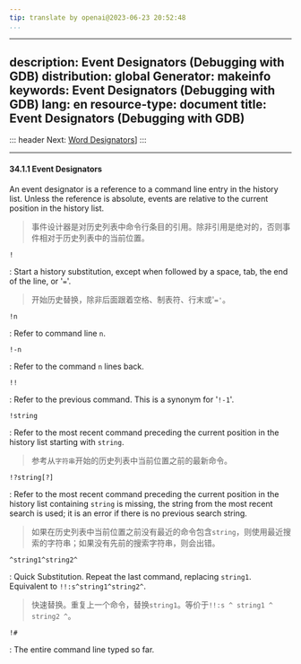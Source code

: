 ```yaml
---
tip: translate by openai@2023-06-23 20:52:48
...
```

---
description: Event Designators (Debugging with GDB)
distribution: global
Generator: makeinfo
keywords: Event Designators (Debugging with GDB)
lang: en
resource-type: document
title: Event Designators (Debugging with GDB)
---
::: header
Next: [Word Designators](Word-Designators.html#Word-Designators)]
:::

---

#### 34.1.1 Event Designators


An event designator is a reference to a command line entry in the history list. Unless the reference is absolute, events are relative to the current position in the history list.

> 事件设计器是对历史列表中命令行条目的引用。除非引用是绝对的，否则事件相对于历史列表中的当前位置。

`!`


:   Start a history substitution, except when followed by a space, tab, the end of the line, or '`=`'.

> 开始历史替换，除非后面跟着空格、制表符、行末或'`='`。

`!n`

:   Refer to command line `n`.

`!-n`

:   Refer to the command `n` lines back.

`!!`

:   Refer to the previous command. This is a synonym for '`!-1`'.

`!string`


:   Refer to the most recent command preceding the current position in the history list starting with `string`.

> 参考从`字符串`开始的历史列表中当前位置之前的最新命令。

`!?string[?]`


:   Refer to the most recent command preceding the current position in the history list containing `string` is missing, the string from the most recent search is used; it is an error if there is no previous search string.

> 如果在历史列表中当前位置之前没有最近的命令包含`string`，则使用最近搜索的字符串；如果没有先前的搜索字符串，则会出错。

`^string1^string2^`


:   Quick Substitution. Repeat the last command, replacing `string1`. Equivalent to `!!:s^string1^string2^`.

> 快速替换。重复上一个命令，替换`string1`。等价于`!!:s ^ string1 ^ string2 ^`。

`!#`

:   The entire command line typed so far.
